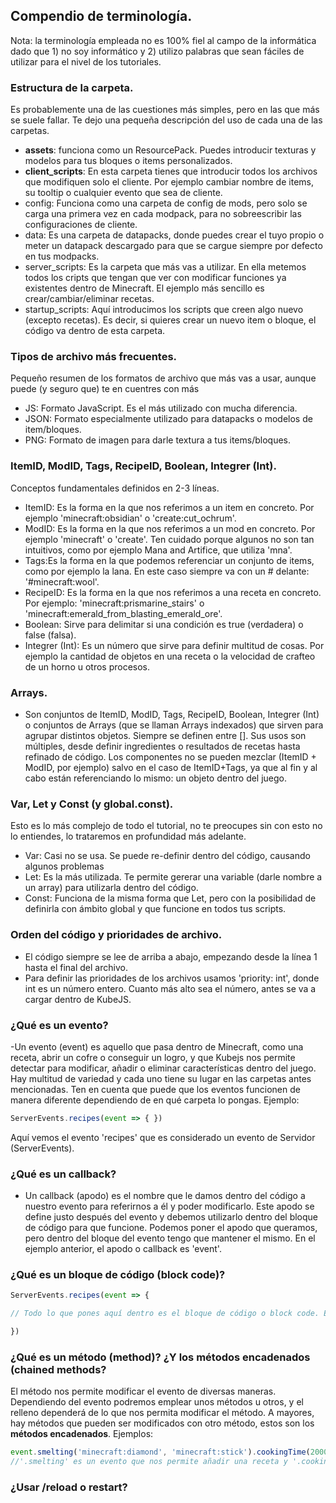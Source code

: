 ## Compendio de terminología.
Nota: la terminología empleada no es 100% fiel al campo de la informática dado que 1) no soy informático y 2) utilizo palabras que sean fáciles de utilizar para el nivel de los tutoriales.
### Estructura de la carpeta.
Es probablemente una de las cuestiones más simples, pero en las que más se suele fallar. Te dejo una pequeña descripción del uso de cada una de las carpetas.
- **assets**: funciona como un ResourcePack. Puedes introducir texturas y modelos para tus bloques o items personalizados.
- **client_scripts**: En esta carpeta tienes que introducir todos los archivos que modifiquen solo el cliente. Por ejemplo cambiar nombre de items, su tooltip o cualquier evento que sea de cliente.
- config: Funciona como una carpeta de config de mods, pero solo se carga una primera vez en cada modpack, para no sobreescribir las configuraciones de cliente.
- data: Es una carpeta de datapacks, donde puedes crear el tuyo propio o meter un datapack descargado para que se cargue siempre por defecto en tus modpacks.
- server_scripts: Es la carpeta que más vas a utilizar. En ella metemos todos los cripts que tengan que ver con modificar funciones ya existentes dentro de Minecraft. El ejemplo más sencillo es crear/cambiar/eliminar recetas.
- startup_scripts: Aquí introducimos los scripts que creen algo nuevo (excepto recetas). Es decir, si quieres crear un nuevo item o bloque, el código va dentro de esta carpeta.

### Tipos de archivo más frecuentes.
Pequeño resumen de los formatos de archivo que más vas a usar, aunque puede (y seguro que) te en cuentres con más
- JS: Formato JavaScript. Es el más utilizado con mucha diferencia.
- JSON: Formato especialmente utilizado para datapacks o modelos de item/bloques.
- PNG: Formato de imagen para darle textura a tus items/bloques.

### ItemID, ModID, Tags, RecipeID, Boolean, Integrer (Int).
Conceptos fundamentales definidos en 2-3 líneas.
- ItemID: Es la forma en la que nos referimos a un item en concreto. Por ejemplo 'minecraft:obsidian' o 'create:cut_ochrum'.
- ModID: Es la forma en la que nos referimos a un mod en concreto. Por ejemplo 'minecraft' o 'create'. Ten cuidado porque algunos no son tan intuitivos, como por ejemplo Mana and Artifice, que utiliza 'mna'. 
- Tags:Es la forma en la que podemos referenciar un conjunto de items, como por ejemplo la lana. En este caso siempre va con un # delante: '#minecraft:wool'.
- RecipeID: Es la forma en la que nos referimos a una receta en concreto. Por ejemplo: 'minecraft:prismarine_stairs' o 'minecraft:emerald_from_blasting_emerald_ore'.
- Boolean: Sirve para delimitar si una condición es true (verdadera) o false (falsa).
- Integrer (Int): Es un número que sirve para definir multitud de cosas. Por ejemplo la cantidad de objetos en una receta o la velocidad de crafteo de un horno u otros procesos.

### Arrays.
 - Son conjuntos de ItemID, ModID, Tags, RecipeID, Boolean, Integrer (Int) o conjuntos de Arrays (que se llaman Arrays indexados) que sirven para agrupar distintos objetos. Siempre se definen entre []. Sus usos son múltiples, desde definir ingredientes o resultados de recetas hasta refinado de código. Los componentes no se pueden mezclar (ItemID + ModID, por ejemplo) salvo en el caso de ItemID+Tags, ya que al fin y al cabo están referenciando lo mismo: un objeto dentro del juego.

 ### Var, Let y Const (y global.const).
Esto es lo más complejo de todo el tutorial, no te preocupes sin con esto no lo entiendes, lo trataremos en profundidad más adelante.
 - Var: Casi no se usa. Se puede re-definir dentro del código, causando algunos problemas
 - Let: Es la más utilizada. Te permite gererar una variable (darle nombre a un array) para utilizarla dentro del código.
 - Const: Funciona de la misma forma que Let, pero con la posibilidad de definirla con ámbito global y que funcione en todos tus scripts.

### Orden del código y prioridades de archivo.

- El código siempre se lee de arriba a abajo, empezando desde la línea 1 hasta el final del archivo.
- Para definir las prioridades de los archivos usamos 'priority: int', donde int es un número entero. Cuanto más alto sea el número, antes se va a cargar dentro de KubeJS.

### ¿Qué es un evento?

-Un evento (event) es aquello que pasa dentro de Minecraft, como una receta, abrir un cofre o conseguir un logro, y que Kubejs nos permite detectar para modificar, añadir o eliminar características dentro del juego. Hay multitud de variedad y cada uno tiene su lugar en las carpetas antes mencionadas. Ten en cuenta que puede que los eventos funcionen de manera diferente dependiendo de en qué carpeta lo pongas. Ejemplo:
```js
ServerEvents.recipes(event => { })
```
Aquí vemos el evento 'recipes' que es considerado un evento de Servidor (ServerEvents).
### ¿Qué es un callback?

- Un callback (apodo) es el nombre que le damos dentro del código a nuestro evento para referirnos a él y poder modificarlo. Este apodo se define justo después del evento y debemos utilizarlo dentro del bloque de código para que funcione. Podemos poner el apodo que queramos, pero dentro del bloque del evento tengo que mantener el mismo. En el ejemplo anterior, el apodo o callback es 'event'.

### ¿Qué es un bloque de código (block code)?
```js
ServerEvents.recipes(event => {

// Todo lo que pones aquí dentro es el bloque de código o block code. Está limitado por las dos {}

})
```

### ¿Qué es un método (method)? ¿Y los métodos encadenados (chained methods?
El método nos permite modificar el evento de diversas maneras. Dependiendo del evento podremos emplear unos métodos u otros, y el relleno dependerá de lo que nos permita modificar el método. A mayores, hay métodos que pueden ser modificados con otro método, estos son los **métodos encadenados**. Ejemplos:
```js
event.smelting('minecraft:diamond', 'minecraft:stick').cookingTime(2000)
//'.smelting' es un evento que nos permite añadir una receta y '.cookingTime' es un método que nos permite modificar '.smelting' para definir la cantidad de tiempo que tarda la receta dentro del horno.
```
### ¿Usar /reload o restart?
